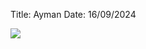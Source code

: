 Title: Ayman
Date: 16/09/2024

![ ](https://cdn.britannica.com/36/234736-050-4AC5B6D5/Scottish-fold-cat.jpg)
